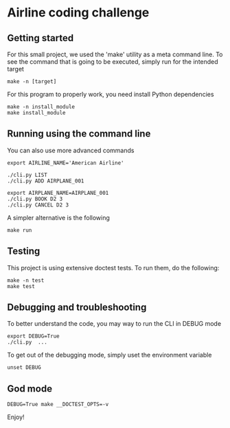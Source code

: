 # Airline coding challenge

## Getting started

For this small project, we used the 'make' utility as a meta command line.
To see the command that is going to be executed, simply run for the intended target

```
make -n [target]
```

For this program to properly work, you need install Python dependencies

```
make -n install_module
make install_module
```

## Running using the command line

You can also use more advanced commands
```
export AIRLINE_NAME='American Airline'

./cli.py LIST
./cli.py ADD AIRPLANE_001

export AIRPLANE_NAME=AIRPLANE_001
./cli.py BOOK D2 3
./cli.py CANCEL D2 3
```

A simpler alternative is the following

```
make run
```


## Testing

This project is using extensive doctest tests. To run them, do the following:
```
make -n test
make test
```

## Debugging and troubleshooting

To better understand the code, you may way to run the CLI in DEBUG mode

```
export DEBUG=True
./cli.py  ...
```

To get out of the debugging mode, simply uset the environment variable

```
unset DEBUG
```

## God mode

```
DEBUG=True make __DOCTEST_OPTS=-v
```

Enjoy!